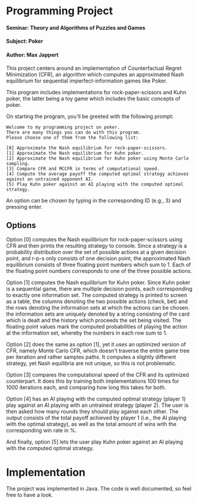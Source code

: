 # Programming Project
#### Seminar: Theory and Algorithms of Puzzles and Games
#### Subject: Poker
#### Author: Max Jappert

This project centers around an implementation of Counterfactual Regret Minimization (CFR),
an algorithm which computes an approximated Nash equilibrium for sequential imperfect-information
games like Poker.

This program includes implementations for rock-paper-scissors and Kuhn poker, the latter being a 
toy game which includes the basic concepts of poker.

On starting the program, you'll be greeted with the following prompt: 

```
Welcome to my programming project on poker. 
There are many things you can do with this program.
Please choose one of them from the following list:

[0] Approximate the Nash equilibrium for rock-paper-scissors.
[1] Approximate the Nash equilibrium for Kuhn poker.
[2] Approximate the Nash equilibrium for Kuhn poker using Monte Carlo sampling.
[3] Compare CFR and MCCFR in terms of computational speed.
[4] Compute the average payoff the computed optimal strategy achieves against an untrained opponent AI.
[5] Play Kuhn poker against an AI playing with the computed optimal strategy.
```

An option can be chosen by typing in the corresponding ID (e.g., 3) and pressing enter.

## Options

Option [0] computes the Nash equilibrium for rock-paper-scissors
using CFR and then prints the resulting strategy to console. Since
a strategy is a probability distribution over the set of possible
actions at a given decision point, and r-p-s only consists of one decision
point, the approximated Nash equilibrium consists of three floating point
numbers which sum to 1. Each of the floating point numbers corresponds to
one of the three possible actions.

Option [1] computes the Nash equilibrium for Kuhn poker. Since Kuhn poker
is a sequential game, there are multiple decision points, each corresponding to
exactly one information set. The computed strategy is printed to screen as
a table, the columns denoting the two possible actions (check, bet) and the 
rows denoting the information sets at which the actions can be chosen.
the information sets are uniquely denoted by a string consisting of the card which is
dealt and the history which proceeds the set being visited. The floating point
values mark the computed probabilities of playing the action at the information
set, whereby the numbers in each row sum to 1.

Option [2] does the same as option [1], yet it uses an optimized version of CFR,
namely Monte Carlo CFR, which doesn't traverse the entire game tree per iteration
and rather samples paths. It computes a slightly different strategy, yet Nash equilibria
are not unique, so this is not problematic.

Option [3] compares the computational speed of the CFR and its optimized counterpart.
It does this by training both implementations 100 times for 1000 iterations each, and
comparing how long this takes for both. 

Option [4] has an AI playing with the computed optimal strategy (player 1) play against an
AI playing with an untrained strategy (player 2). The user is then asked how many rounds they
should play against each other. The output consists of the total payoff
achieved by player 1 (i.e., the AI playing with the optimal strategy),
as well as the total amount of wins with the corresponding win rate in %.

And finally, option [5] lets the user play Kuhn poker against an AI playing with the computed
optimal strategy.

# Implementation

The project was implemented in Java. The code is well documented, so feel free to have a look.